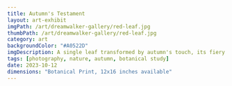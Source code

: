 ```yaml
---
title: Autumn's Testament
layout: art-exhibit
imgPath: /art/dreamwalker-gallery/red-leaf.jpg
thumbPath: /art/dreamwalker-gallery/red-leaf.jpg
category: art
backgroundColor: "#A0522D"
imgDescription: A single leaf transformed by autumn's touch, its fiery crimson surface telling the story of seasonal change and nature's perpetual cycle of renewal
tags: [photography, nature, autumn, botanical study]
date: 2023-10-12
dimensions: "Botanical Print, 12x16 inches available"
---
```

